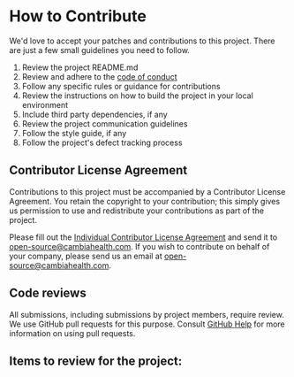 # How to Contribute

We'd love to accept your patches and contributions to this project. There are
just a few small guidelines you need to follow.

1. Review the project README.md
2. Review and adhere to the [code of conduct](https://github.com/Cambia-Labs/code-of-conduct)
3. Follow any specific rules or guidance for contributions
4. Review the instructions on how to build the project in your local environment
5. Include third party dependencies, if any
6. Review the project communication guidelines
7. Follow the style guide, if any
8. Follow the project's defect tracking process

## Contributor License Agreement

Contributions to this project must be accompanied by a Contributor License
Agreement. You retain the copyright to your contribution;
this simply gives us permission to use and redistribute your contributions as
part of the project. 

Please fill out the [Individual Contributor License Agreement](https://cambia-labs.github.io/Individual%20Contributor's%20License%20Agreement.pdf) and send it to open-source@cambiahealth.com. If you wish to contribute on behalf of your company, please send us an email at open-source@cambiahealth.com.

## Code reviews

All submissions, including submissions by project members, require review. We
use GitHub pull requests for this purpose. Consult
[GitHub Help](https://help.github.com/articles/about-pull-requests/) for more
information on using pull requests.

## Items to review for the project:

